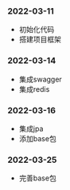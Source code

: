 ### 2022-03-11
- 初始化代码
- 搭建项目框架
### 2022-03-14
- 集成swagger
- 集成redis
### 2022-03-16
- 集成jpa 
- 添加base包
### 2022-03-25
- 完善base包